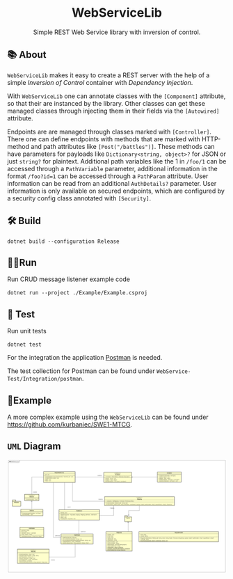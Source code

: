 <div  align="center">
  <h1>
      WebServiceLib
  </h1>
   <p>
       Simple REST Web Service library with inversion of control.
   </p>
</div>


## 📚 About

`WebServiceLib` makes it easy to create a REST server with the help of a simple *Inversion of Control* container with *Dependency Injection*. 

With `WebServiceLib` one can annotate classes with the `[Component]` attribute, so that their are instanced by the library.  Other classes can get these managed classes through injecting them in their fields via the `[Autowired]` attribute.

Endpoints are are managed through classes marked with `[Controller]`. There one can define endpoints with methods that are marked with HTTP-method and path attributes like `[Post("/battles")]`. These methods can have parameters for payloads like `Dictionary<string, object>?` for JSON or just `string?` for plaintext. Additional path variables like  the 1 in `/foo/1` can be accessed through a `PathVariable` parameter, additional information in the format `/foo?id=1` can be accessed through a `PathParam` attribute. User information can be read from an additional `AuthDetails?` parameter.  User information is only available on secured endpoints, which are configured by a security config class annotated with `[Security]`.

## 🛠 Build 

```
dotnet build --configuration Release
```

## 🚴‍♂️Run

Run CRUD message listener example code

```
dotnet run --project ./Example/Example.csproj
```

## 🧪 Test

Run unit tests

```
dotnet test
```

For the integration the application [Postman](https://www.postman.com/) is needed.

The test collection for Postman can be found under `WebService-Test/Integration/postman`.

## 🚀Example

A more complex example using the `WebServiceLib` can be found under https://github.com/kurbaniec/SWE1-MTCG.

## `UML` Diagram

![](.res/WebService_Lib_UML.png)





